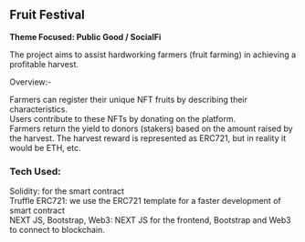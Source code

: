 ## Fruit Festival

<b>Theme Focused: Public Good / SocialFi</b>

The project aims to assist hardworking farmers (fruit farming) in achieving a profitable harvest.

Overview:-

Farmers can register their unique NFT fruits by describing their characteristics.<br/>
Users contribute to these NFTs by donating on the platform.<br/>
Farmers return the yield to donors (stakers) based on the amount raised by the harvest. The harvest reward is represented as ERC721, but in reality it would be ETH, etc.

### Tech Used:

Solidity: for the smart contract<br/>
Truffle ERC721: we use the ERC721 template for a faster development of smart contract<br/>
NEXT JS, Bootstrap,  Web3: NEXT JS for the frontend, Bootstrap and Web3 to connect to blockchain.
